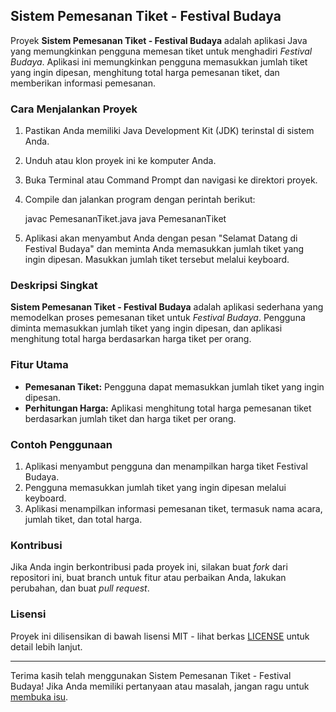 ## Sistem Pemesanan Tiket - Festival Budaya

Proyek **Sistem Pemesanan Tiket - Festival Budaya** adalah aplikasi Java yang memungkinkan pengguna memesan tiket untuk menghadiri _Festival Budaya_. Aplikasi ini memungkinkan pengguna memasukkan jumlah tiket yang ingin dipesan, menghitung total harga pemesanan tiket, dan memberikan informasi pemesanan.

### Cara Menjalankan Proyek

1. Pastikan Anda memiliki Java Development Kit (JDK) terinstal di sistem Anda.
2. Unduh atau klon proyek ini ke komputer Anda.
3. Buka Terminal atau Command Prompt dan navigasi ke direktori proyek.
4. Compile dan jalankan program dengan perintah berikut:

   javac PemesananTiket.java
   java PemesananTiket

5. Aplikasi akan menyambut Anda dengan pesan "Selamat Datang di Festival Budaya" dan meminta Anda memasukkan jumlah tiket yang ingin dipesan. Masukkan jumlah tiket tersebut melalui keyboard.

### Deskripsi Singkat

**Sistem Pemesanan Tiket - Festival Budaya** adalah aplikasi sederhana yang memodelkan proses pemesanan tiket untuk _Festival Budaya_. Pengguna diminta memasukkan jumlah tiket yang ingin dipesan, dan aplikasi menghitung total harga berdasarkan harga tiket per orang.

### Fitur Utama

- **Pemesanan Tiket:** Pengguna dapat memasukkan jumlah tiket yang ingin dipesan.
- **Perhitungan Harga:** Aplikasi menghitung total harga pemesanan tiket berdasarkan jumlah tiket dan harga tiket per orang.

### Contoh Penggunaan

1. Aplikasi menyambut pengguna dan menampilkan harga tiket Festival Budaya.
2. Pengguna memasukkan jumlah tiket yang ingin dipesan melalui keyboard.
3. Aplikasi menampilkan informasi pemesanan tiket, termasuk nama acara, jumlah tiket, dan total harga.

### Kontribusi

Jika Anda ingin berkontribusi pada proyek ini, silakan buat _fork_ dari repositori ini, buat branch untuk fitur atau perbaikan Anda, lakukan perubahan, dan buat _pull request_.

### Lisensi

Proyek ini dilisensikan di bawah lisensi MIT - lihat berkas [LICENSE](LICENSE) untuk detail lebih lanjut.

---

Terima kasih telah menggunakan Sistem Pemesanan Tiket - Festival Budaya! Jika Anda memiliki pertanyaan atau masalah, jangan ragu untuk [membuka isu](https://github.com/namareq/java-ticket-booking/issues).

